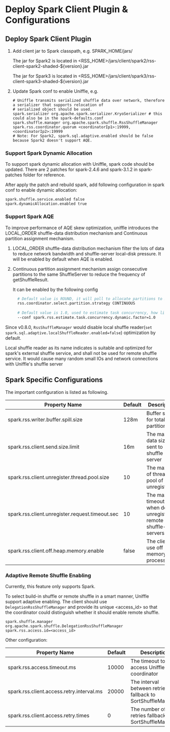 # Deploy Spark Client Plugin & Configurations
## Deploy Spark Client Plugin

1. Add client jar to Spark classpath, e.g. SPARK_HOME/jars/

   The jar for Spark2 is located in <RSS_HOME>/jars/client/spark2/rss-client-spark2-shaded-${version}.jar

   The jar for Spark3 is located in <RSS_HOME>/jars/client/spark3/rss-client-spark3-shaded-${version}.jar

2. Update Spark conf to enable Uniffle, e.g.

   ```
   # Uniffle transmits serialized shuffle data over network, therefore a serializer that supports relocation of
   # serialized object should be used. 
   spark.serializer org.apache.spark.serializer.KryoSerializer # this could also be in the spark-defaults.conf
   spark.shuffle.manager org.apache.spark.shuffle.RssShuffleManager
   spark.rss.coordinator.quorum <coordinatorIp1>:19999,<coordinatorIp2>:19999
   # Note: For Spark2, spark.sql.adaptive.enabled should be false because Spark2 doesn't support AQE.
   ```

### Support Spark Dynamic Allocation

To support spark dynamic allocation with Uniffle, spark code should be updated.
There are 2 patches for spark-2.4.6 and spark-3.1.2 in spark-patches folder for reference.

After apply the patch and rebuild spark, add following configuration in spark conf to enable dynamic allocation:
  ```
  spark.shuffle.service.enabled false
  spark.dynamicAllocation.enabled true
  ```

### Support Spark AQE

To improve performance of AQE skew optimization, uniffle introduces the LOCAL_ORDER shuffle-data distribution mechanism 
and Continuous partition assignment mechanism.

1. LOCAL_ORDER shuffle-data distribution mechanism filter the lots of data to reduce network bandwidth and shuffle-server local-disk pressure. 
   It will be enabled by default when AQE is enabled.

2. Continuous partition assignment mechanism assign consecutive partitions to the same ShuffleServer to reduce the frequency of getShuffleResult.

    It can be enabled by the following config
      ```bash
        # Default value is ROUND, it will poll to allocate partitions to ShuffleServer
        rss.coordinator.select.partition.strategy CONTINUOUS
        
        # Default value is 1.0, used to estimate task concurrency, how likely is this part of the resource between spark.dynamicAllocation.minExecutors and spark.dynamicAllocation.maxExecutors to be allocated
        --conf spark.rss.estimate.task.concurrency.dynamic.factor=1.0
      ```

Since v0.8.0, `RssShuffleManager` would disable local shuffle reader(`set spark.sql.adaptive.localShuffleReader.enabled=false`) optimization by default.

Local shuffle reader as its name indicates is suitable and optimized for spark's external shuffle service, and shall not be used for remote shuffle service. It would cause many random small IOs and network connections with Uniffle's shuffle server


## Spark Specific Configurations

The important configuration is listed as following.

|Property Name|Default|Description|
|---|---|---|
|spark.rss.writer.buffer.spill.size|128m|Buffer size for total partition data|
|spark.rss.client.send.size.limit|16m|The max data size sent to shuffle server|
|spark.rss.client.unregister.thread.pool.size|10|The max size of thread pool of unregistering|
|spark.rss.client.unregister.request.timeout.sec|10|The max timeout sec when doing unregister to remote shuffle-servers|
|spark.rss.client.off.heap.memory.enable|false|The client use off heap memory to process data|

### Adaptive Remote Shuffle Enabling 
Currently, this feature only supports Spark. 

To select build-in shuffle or remote shuffle in a smart manner, Uniffle support adaptive enabling. 
The client should use `DelegationRssShuffleManager` and provide its unique <access_id> so that the coordinator could distinguish whether it should enable remote shuffle.

```
spark.shuffle.manager org.apache.spark.shuffle.DelegationRssShuffleManager
spark.rss.access.id=<access_id> 
```


Other configuration:

|Property Name|Default|Description|
|---|---|---|
|spark.rss.access.timeout.ms|10000|The timeout to access Uniffle coordinator|
|spark.rss.client.access.retry.interval.ms|20000|The interval between retries fallback to SortShuffleManager|
|spark.rss.client.access.retry.times|0|The number of retries fallback to SortShuffleManager|
